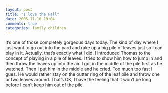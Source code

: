 ```yaml
---
layout: post
title: "I love the Fall"
date: 2005-11-10 19:04
comments: true
categories: family children
---
```


It&#8217;s one of those completely gorgeous days today.  The kind of day where I just want to go out into the yard and rake up a big pile of leaves just so I can play in it.  Actually, that&#8217;s exactly what I did.  I introduced Thomas to the concept of playing in a pile of leaves.  I tried to show him how to jump in and then throw the leaves up into the air.  I got in the middle of the pile first as he watched.  Then I put him in the middle and he cried.  Too much too fast I gues.  He would rather stay on the outter ring of the leaf pile and throw one or two leaves around.  That&#8217;s OK, I have the feeling that it won&#8217;t be long before I can&#8217;t keep him out of the pile.